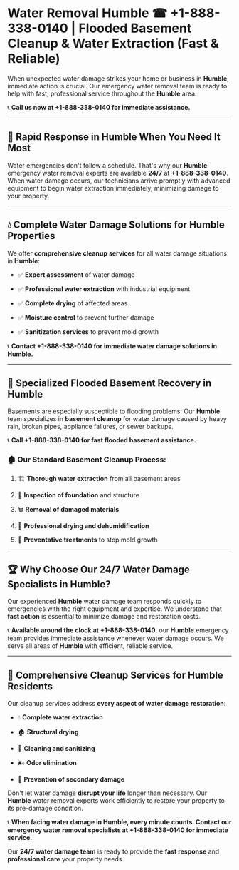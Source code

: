 # Water Removal Humble ☎ +1-888-338-0140 | Flooded Basement Cleanup & Water Extraction (Fast & Reliable)

When unexpected water damage strikes your home or business in **Humble**, immediate action is crucial. Our emergency water removal team is ready to help with fast, professional service throughout the **Humble** area. 

📞 **Call us now at +1-888-338-0140 for immediate assistance.**
---
## 🚀 Rapid Response in Humble When You Need It Most
Water emergencies don't follow a schedule. That's why our **Humble** emergency water removal experts are available **24/7** at **+1-888-338-0140**. When water damage occurs, our technicians arrive promptly with advanced equipment to begin water extraction immediately, minimizing damage to your property.
---
## 💧 Complete Water Damage Solutions for Humble Properties
We offer **comprehensive cleanup services** for all water damage situations in **Humble**:
- ✅ **Expert assessment** of water damage  
- ✅ **Professional water extraction** with industrial equipment  
- ✅ **Complete drying** of affected areas  
- ✅ **Moisture control** to prevent further damage  
- ✅ **Sanitization services** to prevent mold growth  
📞 **Contact +1-888-338-0140 for immediate water damage solutions in Humble.**
---
## 🌊 Specialized Flooded Basement Recovery in Humble
Basements are especially susceptible to flooding problems. Our **Humble** team specializes in **basement cleanup** for water damage caused by heavy rain, broken pipes, appliance failures, or sewer backups. 
📞 **Call +1-888-338-0140 for fast flooded basement assistance.**
### 🏚️ Our Standard Basement Cleanup Process:
1. 🏗️ **Thorough water extraction** from all basement areas  
2. 🔎 **Inspection of foundation** and structure  
3. 🗑️ **Removal of damaged materials**  
4. 💨 **Professional drying and dehumidification**  
5. 🚫 **Preventative treatments** to stop mold growth  
---
## 🏆 Why Choose Our 24/7 Water Damage Specialists in Humble?
Our experienced **Humble** water damage team responds quickly to emergencies with the right equipment and expertise. We understand that **fast action** is essential to minimize damage and restoration costs.
📞 **Available around the clock at +1-888-338-0140**, our **Humble** emergency team provides immediate assistance whenever water damage occurs. We serve all areas of **Humble** with efficient, reliable service.
---
## 🧹 Comprehensive Cleanup Services for Humble Residents
Our cleanup services address **every aspect of water damage restoration**:
- 💧 **Complete water extraction**  
- 🏠 **Structural drying**  
- 🧼 **Cleaning and sanitizing**  
- 🌬️ **Odor elimination**  
- 🚫 **Prevention of secondary damage**  
Don't let water damage **disrupt your life** longer than necessary. Our **Humble** water removal experts work efficiently to restore your property to its pre-damage condition.
📞 **When facing water damage in Humble, every minute counts. Contact our emergency water removal specialists at +1-888-338-0140 for immediate service.**
Our **24/7 water damage team** is ready to provide the **fast response** and **professional care** your property needs.
